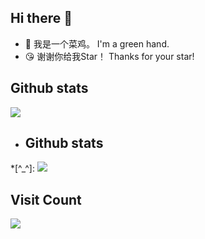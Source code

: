 ## Hi there 👋

* 🐤 我是一个菜鸡。 I'm a green hand.
* 😘 谢谢你给我Star！ Thanks for your star!

## Github stats
<img src ="https://github-readme-stats.vercel.app/api?username=hu-jinwen&show_icons=true&count_private=true&theme=default&hide_border=true&hide=issues,contribs&include_all_commits=true">

* ## Github stats
*[^_^]: <img src ="https://github-readme-stats.vercel.app/api/top-langs/?username=hu-jinwen&layout=compact&hide_border=true&langs_count=10&hide=jupyter%20notebook,tex,css,php">

## Visit Count
![](https://profile-counter.glitch.me/hu-jinwen/count.svg)



